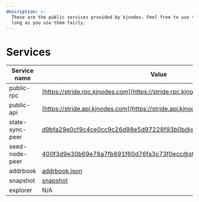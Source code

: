 ```yaml
---
description: >-
  These are the public services provided by kjnodes. Feel free to use them as
  long as you use them fairly.
---
```


# Services

| Service name    | Value                                                                                   |
| --------------- | --------------------------------------------------------------------------------------- |
| public-rpc      | [https://stride.rpc.kjnodes.com](https://stride.rpc.kjnodes.com)          |
| public-api      | [https://stride.api.kjnodes.com](https://stride.api.kjnodes.com)          |
| state-sync-peer | d9bfa29e0cf9c4ce0cc9c26d98e5d97228f93b0b@stride.rpc.kjnodes.com:16656 |
| seed-node-peer  | 400f3d9e30b69e78a7fb891f60d76fa3c73f0ecc@stride.rpc.kjnodes.com:16659 |
| addrbook        | [addrbook.json](https://snapshots.kjnodes.com/stride/addrbook.json)              |
| snapshot        | [snapshot](https://snapshots.kjnodes.com/stride/snapshot\_latest.tar.lz4)        |
| explorer        | N/A                                                                                     |
